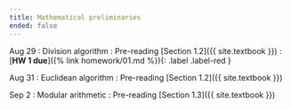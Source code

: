 ```yaml
---
title: Mathematical preliminaries
ended: false
---
```


Aug 29
: Division algorithm
  : Pre-reading [Section 1.2]({{ site.textbook }})
: [**HW 1 due**]({% link homework/01.md %}){: .label .label-red }

Aug 31
: Euclidean algorithm
  : Pre-reading [Section 1.2]({{ site.textbook }})

Sep 2
: Modular arithmetic
  : Pre-reading [Section 1.3]({{ site.textbook }})


